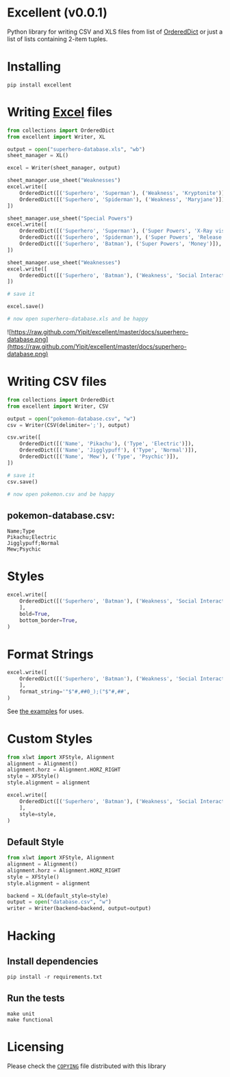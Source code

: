# Excellent (v0.0.1)

Python library for writing CSV and XLS files from list of
[OrderedDict](http://docs.python.org/2/library/collections.html#collections.OrderedDict)
or just a list of lists containing 2-item tuples.

# Installing

```shell
pip install excellent
```

# Writing [Excel](http://en.wikipedia.org/wiki/Microsoft_Excel) files

```python
from collections import OrderedDict
from excellent import Writer, XL

output = open("superhero-database.xls", "wb")
sheet_manager = XL()

excel = Writer(sheet_manager, output)

sheet_manager.use_sheet("Weaknesses")
excel.write([
    OrderedDict([('Superhero', 'Superman'), ('Weakness', 'Kryptonite')]),
    OrderedDict([('Superhero', 'Spiderman'), ('Weakness', 'Maryjane')]),
])

sheet_manager.use_sheet("Special Powers")
excel.write([
    OrderedDict([('Superhero', 'Superman'), ('Super Powers', 'X-Ray vision')]),
    OrderedDict([('Superhero', 'Spiderman'), ('Super Powers', 'Release web')]),
    OrderedDict([('Superhero', 'Batman'), ('Super Powers', 'Money')]),
])

sheet_manager.use_sheet("Weaknesses")
excel.write([
    OrderedDict([('Superhero', 'Batman'), ('Weakness', 'Social Interactions')]),
])

# save it

excel.save()

# now open superhero-database.xls and be happy
```

![https://raw.github.com/Yipit/excellent/master/docs/superhero-database.png](https://raw.github.com/Yipit/excellent/master/docs/superhero-database.png)

# Writing CSV files
```python
from collections import OrderedDict
from excellent import Writer, CSV

output = open("pokemon-database.csv", "w")
csv = Writer(CSV(delimiter=';'), output)

csv.write([
    OrderedDict([('Name', 'Pikachu'), ('Type', 'Electric')]),
    OrderedDict([('Name', 'Jigglypuff'), ('Type', 'Normal')]),
    OrderedDict([('Name', 'Mew'), ('Type', 'Psychic')]),
])

# save it
csv.save()

# now open pokemon.csv and be happy
```

## pokemon-database.csv:

    Name;Type
    Pikachu;Electric
    Jigglypuff;Normal
    Mew;Psychic


# Styles

```python
excel.write([
    OrderedDict([('Superhero', 'Batman'), ('Weakness', 'Social Interactions')]),
    ],
    bold=True,
    bottom_border=True,
)
```

# Format Strings

```python
excel.write([
    OrderedDict([('Superhero', 'Batman'), ('Weakness', 'Social Interactions')]),
    ],
    format_string='"$"#,##0_);("$"#,##',
)
```

See [the examples](https://github.com/python-excel/xlwt/blob/master/xlwt/examples/num_formats.py) for uses.

# Custom Styles

```python
from xlwt import XFStyle, Alignment
alignment = Alignment()
alignment.horz = Alignment.HORZ_RIGHT
style = XFStyle()
style.alignment = alignment

excel.write([
    OrderedDict([('Superhero', 'Batman'), ('Weakness', 'Social Interactions')]),
    ],
    style=style,
)
```

## Default Style

```python
from xlwt import XFStyle, Alignment
alignment = Alignment()
alignment.horz = Alignment.HORZ_RIGHT
style = XFStyle()
style.alignment = alignment

backend = XL(default_style=style)
output = open("database.csv", "w")
writer = Writer(backend=backend, output=output)
```

# Hacking

## Install dependencies

```shell
pip install -r requirements.txt
```

## Run the tests
```shell
make unit
make functional
```

# Licensing

Please check the [`COPYING`](COPYING) file distributed with this library
